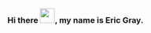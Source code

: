 ### Hi there <img src="https://media.tenor.com/SNL9_xhZl9oAAAAi/waving-hand-joypixels.gif" width="30px">, my name is Eric Gray.

<!--
**F1b3r0pt1k/F1b3r0pt1k** is a ✨ _special_ ✨ repository because its `README.md` (this file) appears on your GitHub profile.

Here are some ideas to get you started:

- 🔭 I’m currently working on ...
- 🌱 I’m currently learning ...
- 👯 I’m looking to collaborate on ...
- 🤔 I’m looking for help with ...
- 💬 Ask me about ...
- 📫 How to reach me: ...
- 😄 Pronouns: ...
- ⚡ Fun fact: ...
-->
